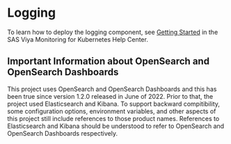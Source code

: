 # Logging

To learn how to deploy the logging component, see [Getting Started](https://documentation.sas.com/?cdcId=obsrvcdc&cdcVersion=v_003&docsetId=obsrvdply&docsetTarget=n18d875xbudfken18v75gj7mopxq.htm) in the SAS Viya Monitoring for Kubernetes Help Center.

## Important Information about OpenSearch and OpenSearch Dashboards

This project uses OpenSearch and OpenSearch Dashboards and this has been
true since version 1.2.0 released in June of 2022.  Prior to that, the
project used Elasticsearch and Kibana.  To support backward compitibility,
some configuration options, environment variables, and other aspects of
this project still include references to those product names.  References
to Elasticsearch and Kibana should be understood to refer to OpenSearch
and OpenSearch Dashboards respectively.